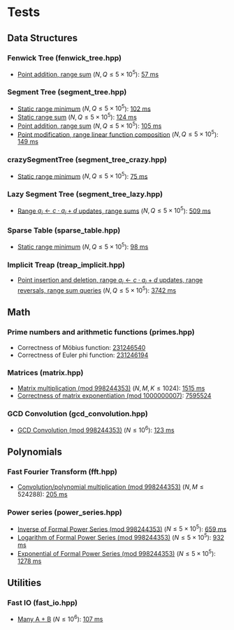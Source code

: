 # Tests

## Data Structures

### Fenwick Tree (fenwick_tree.hpp)
- [Point addition, range sum](https://judge.yosupo.jp/problem/point_add_range_sum) ($N, Q \leq 5 \times 10^5$): [57 ms](https://judge.yosupo.jp/submission/171076)

### Segment Tree (segment_tree.hpp)
- [Static range minimum](https://judge.yosupo.jp/problem/staticrmq) ($N, Q \leq 5 \times 10^5$): [102 ms](https://judge.yosupo.jp/submission/168572)
- [Static range sum](https://judge.yosupo.jp/problem/static_range_sum) ($N, Q \leq 5 \times 10^5$): [124 ms](https://judge.yosupo.jp/submission/168574)
- [Point addition, range sum](https://judge.yosupo.jp/problem/point_add_range_sum) ($N, Q \leq 5 \times 10^5$): [105 ms](https://judge.yosupo.jp/submission/168576)
- [Point modification, range linear function composition](https://judge.yosupo.jp/problem/point_set_range_composite) ($N, Q \leq 5 \times 10^5$): [149 ms](https://judge.yosupo.jp/submission/168743)

### crazySegmentTree (segment_tree_crazy.hpp)
- [Static range minimum](https://judge.yosupo.jp/problem/staticrmq) ($N, Q \leq 5 \times 10^5$): [75 ms](https://judge.yosupo.jp/submission/168740)

### Lazy Segment Tree (segment_tree_lazy.hpp)
- [Range $a_i \leftarrow c \cdot a_i + d$ updates, range sums](https://judge.yosupo.jp/problem/range_affine_range_sum) ($N, Q \leq 5 \times 10^5$): [509 ms](https://judge.yosupo.jp/submission/168738)

### Sparse Table (sparse_table.hpp)
- [Static range minimum](https://judge.yosupo.jp/problem/staticrmq) ($N, Q \leq 5 \times 10^5$): [98 ms](https://judge.yosupo.jp/submission/168502)

### Implicit Treap (treap_implicit.hpp)
- [Point insertion and deletion, range $a_i \leftarrow c \cdot a_i + d$ updates, range reversals, range sum queries](https://judge.yosupo.jp/problem/dynamic_sequence_range_affine_range_sum) ($N, Q \leq 5 \times 10^5$): [3742 ms](https://judge.yosupo.jp/submission/168888)

## Math

### Prime numbers and arithmetic functions (primes.hpp)
- Correctness of Möbius function: [231246540](https://codeforces.com/contest/1845/submission/231246540)
- Correctness of Euler phi function: [231246194](https://codeforces.com/contest/1797/submission/231246194)

### Matrices (matrix.hpp)
- [Matrix multiplication (mod 998244353)](https://judge.yosupo.jp/problem/matrix_product) ($N, M, K \leq 1024$): [1515 ms](https://judge.yosupo.jp/submission/170039)
- [Correctness of matrix exponentiation (mod 1000000007)](https://cses.fi/problemset/task/1096/): [7595524](https://cses.fi/paste/8ecd1ba48e13c19873e604/)

### GCD Convolution (gcd_convolution.hpp)
- [GCD Convolution (mod 998244353)](https://judge.yosupo.jp/problem/gcd_convolution) ($N \leq 10^6$): [123 ms](https://judge.yosupo.jp/submission/170565)

## Polynomials

### Fast Fourier Transform (fft.hpp)
- [Convolution/polynomial multiplication (mod 998244353)](https://judge.yosupo.jp/problem/convolution_mod) ($N, M \leq 524288$): [205 ms](https://judge.yosupo.jp/submission/168967)

### Power series (power_series.hpp)
- [Inverse of Formal Power Series (mod 998244353)](https://judge.yosupo.jp/problem/inv_of_formal_power_series) ($N \leq 5 \times 10^5$): [659 ms](https://judge.yosupo.jp/submission/168989)
- [Logarithm of Formal Power Series (mod 998244353)](https://judge.yosupo.jp/problem/log_of_formal_power_series) ($N \leq 5 \times 10^5$): [932 ms](https://judge.yosupo.jp/submission/168990)
- [Exponential of Formal Power Series (mod 998244353)](https://judge.yosupo.jp/problem/exp_of_formal_power_series) ($N \leq 5 \times 10^5$): [1278 ms](https://judge.yosupo.jp/submission/169042)

## Utilities

### Fast IO (fast_io.hpp)
- [Many A + B](https://judge.yosupo.jp/problem/many_aplusb) ($N \leq 10^6$): [107 ms](https://judge.yosupo.jp/submission/168745)